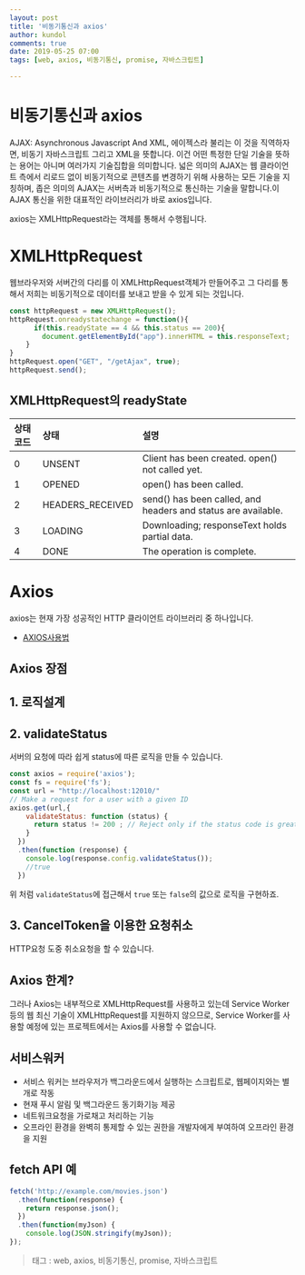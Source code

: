 ```yaml
---
layout: post
title: '비동기통신과 axios'
author: kundol
comments: true
date: 2019-05-25 07:00
tags: [web, axios, 비동기통신, promise, 자바스크립트]

---  
```


# 비동기통신과 axios 
AJAX: Asynchronous Javascript And XML, 에이젝스라 불리는 이 것을 직역하자면, 비동기 자바스크립트 그리고 XML을 뜻합니다. 이건 어떤 특정한 단일 기술을 뜻하는 용어는 아니며 여러가지 기술집합을 의미합니다. 넓은 의미의 AJAX는 웹 클라이언트 측에서 리로드 없이 비동기적으로 콘텐츠를 변경하기 위해 사용하는 모든 기술을 지칭하며, 좁은 의미의 AJAX는 서버측과 비동기적으로 통신하는 기술을 말합니다.이 AJAX 통신을 위한 대표적인 라이브러리가 바로 axios입니다. 

axios는 XMLHttpRequest라는 객체를 통해서 수행됩니다.   
# XMLHttpRequest
웹브라우저와 서버간의 다리를 이 XMLHttpRequest객체가 만들어주고 그 다리를 통해서 저희는 비동기적으로 데이터를 보내고 받을 수 있게 되는 것입니다.  
```js
const httpRequest = new XMLHttpRequest();  
httpRequest.onreadystatechange = function(){
      if(this.readyState == 4 && this.status == 200){
        document.getElementById("app").innerHTML = this.responseText;
    } 
} 
httpRequest.open("GET", "/getAjax", true);
httpRequest.send(); 
```

## XMLHttpRequest의 readyState 

| 상태코드 | 상태 | 설명 | 
|:--------|:--------|:--------|
| 0	| UNSENT	| Client has been created. open() not called yet.|
| 1	| OPENED	| open() has been called.|
| 2	| HEADERS_RECEIVED	| send() has been called, and headers and status are available.|
| 3	| LOADING	| Downloading; responseText holds partial data.|
| 4	| DONE	| The operation is complete. |

# Axios
axios는 현재 가장 성공적인 HTTP 클라이언트 라이브러리 중 하나입니다. 
 - [AXIOS사용법](https://github.com/axios/axios)

## Axios 장점

## 1. 로직설계 

## 2. validateStatus
서버의 요청에 따라 쉽게 status에 따른 로직을 만들 수 있습니다. 
```js
const axios = require('axios');
const fs = require('fs');
const url = "http://localhost:12010/"
// Make a request for a user with a given ID
axios.get(url,{
    validateStatus: function (status) {
      return status != 200 ; // Reject only if the status code is greater than or equal to 500
    }
  })
  .then(function (response) { 
    console.log(response.config.validateStatus());
    //true
  }) 
```
위 처럼 `validateStatus`에 접근해서 `true` 또는 `false`의 값으로 로직을 구현하죠. 

## 3. CancelToken을 이용한 요청취소
HTTP요청 도중 취소요청을 할 수 있습니다. 

## Axios 한계?
그러나 Axios는 내부적으로 XMLHttpRequest를 사용하고 있는데 Service Worker등의 웹 최신 기술이 XMLHttpRequest를 지원하지 않으므로, Service Worker를 사용할 예정에 있는 프로젝트에서는 Axios를 사용할 수 없습니다. 


## 서비스워커
 - 서비스 워커는 브라우저가 백그라운드에서 실행하는 스크립트로, 웹페이지와는 별개로 작동
 - 현재 푸시 알림 및 백그라운드 동기화기능 제공
 - 네트워크요청을 가로채고 처리하는 기능
 - 오프라인 환경을 완벽히 통제할 수 있는 권한을 개발자에게 부여하여 오프라인 환경을 지원

## fetch API 예
```js
fetch('http://example.com/movies.json')
  .then(function(response) {
    return response.json();
  })
  .then(function(myJson) {
    console.log(JSON.stringify(myJson));
});
``` 
 > 태그 : web, axios, 비동기통신, promise, 자바스크립트